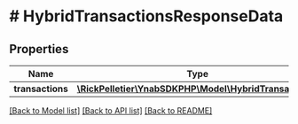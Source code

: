 # # HybridTransactionsResponseData

## Properties

Name | Type | Description | Notes
------------ | ------------- | ------------- | -------------
**transactions** | [**\RickPelletier\YnabSDKPHP\Model\HybridTransaction[]**](HybridTransaction.md) |  |

[[Back to Model list]](../../README.md#models) [[Back to API list]](../../README.md#endpoints) [[Back to README]](../../README.md)
